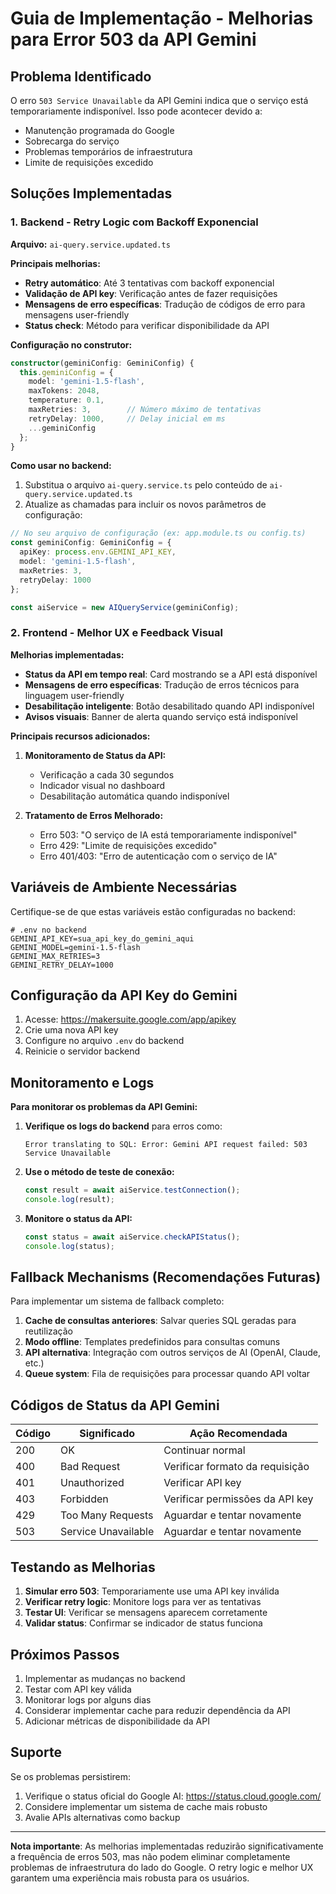 # Guia de Implementação - Melhorias para Error 503 da API Gemini

## Problema Identificado

O erro `503 Service Unavailable` da API Gemini indica que o serviço está temporariamente indisponível. Isso pode acontecer devido a:

- Manutenção programada do Google
- Sobrecarga do serviço
- Problemas temporários de infraestrutura
- Limite de requisições excedido

## Soluções Implementadas

### 1. Backend - Retry Logic com Backoff Exponencial

**Arquivo:** `ai-query.service.updated.ts`

**Principais melhorias:**

- **Retry automático**: Até 3 tentativas com backoff exponencial
- **Validação de API key**: Verificação antes de fazer requisições
- **Mensagens de erro específicas**: Tradução de códigos de erro para mensagens user-friendly
- **Status check**: Método para verificar disponibilidade da API

**Configuração no construtor:**
```typescript
constructor(geminiConfig: GeminiConfig) {
  this.geminiConfig = {
    model: 'gemini-1.5-flash',
    maxTokens: 2048,
    temperature: 0.1,
    maxRetries: 3,        // Número máximo de tentativas
    retryDelay: 1000,     // Delay inicial em ms
    ...geminiConfig
  };
}
```

**Como usar no backend:**

1. Substitua o arquivo `ai-query.service.ts` pelo conteúdo de `ai-query.service.updated.ts`
2. Atualize as chamadas para incluir os novos parâmetros de configuração:

```typescript
// No seu arquivo de configuração (ex: app.module.ts ou config.ts)
const geminiConfig: GeminiConfig = {
  apiKey: process.env.GEMINI_API_KEY,
  model: 'gemini-1.5-flash',
  maxRetries: 3,
  retryDelay: 1000
};

const aiService = new AIQueryService(geminiConfig);
```

### 2. Frontend - Melhor UX e Feedback Visual

**Melhorias implementadas:**

- **Status da API em tempo real**: Card mostrando se a API está disponível
- **Mensagens de erro específicas**: Tradução de erros técnicos para linguagem user-friendly
- **Desabilitação inteligente**: Botão desabilitado quando API indisponível
- **Avisos visuais**: Banner de alerta quando serviço está indisponível

**Principais recursos adicionados:**

1. **Monitoramento de Status da API:**
   - Verificação a cada 30 segundos
   - Indicador visual no dashboard
   - Desabilitação automática quando indisponível

2. **Tratamento de Erros Melhorado:**
   - Erro 503: "O serviço de IA está temporariamente indisponível"
   - Erro 429: "Limite de requisições excedido"
   - Erro 401/403: "Erro de autenticação com o serviço de IA"

## Variáveis de Ambiente Necessárias

Certifique-se de que estas variáveis estão configuradas no backend:

```env
# .env no backend
GEMINI_API_KEY=sua_api_key_do_gemini_aqui
GEMINI_MODEL=gemini-1.5-flash
GEMINI_MAX_RETRIES=3
GEMINI_RETRY_DELAY=1000
```

## Configuração da API Key do Gemini

1. Acesse: https://makersuite.google.com/app/apikey
2. Crie uma nova API key
3. Configure no arquivo `.env` do backend
4. Reinicie o servidor backend

## Monitoramento e Logs

**Para monitorar os problemas da API Gemini:**

1. **Verifique os logs do backend** para erros como:
   ```
   Error translating to SQL: Error: Gemini API request failed: 503 Service Unavailable
   ```

2. **Use o método de teste de conexão:**
   ```typescript
   const result = await aiService.testConnection();
   console.log(result);
   ```

3. **Monitore o status da API:**
   ```typescript
   const status = await aiService.checkAPIStatus();
   console.log(status);
   ```

## Fallback Mechanisms (Recomendações Futuras)

Para implementar um sistema de fallback completo:

1. **Cache de consultas anteriores**: Salvar queries SQL geradas para reutilização
2. **Modo offline**: Templates predefinidos para consultas comuns
3. **API alternativa**: Integração com outros serviços de AI (OpenAI, Claude, etc.)
4. **Queue system**: Fila de requisições para processar quando API voltar

## Códigos de Status da API Gemini

| Código | Significado | Ação Recomendada |
|--------|-------------|-------------------|
| 200 | OK | Continuar normal |
| 400 | Bad Request | Verificar formato da requisição |
| 401 | Unauthorized | Verificar API key |
| 403 | Forbidden | Verificar permissões da API key |
| 429 | Too Many Requests | Aguardar e tentar novamente |
| 503 | Service Unavailable | Aguardar e tentar novamente |

## Testando as Melhorias

1. **Simular erro 503**: Temporariamente use uma API key inválida
2. **Verificar retry logic**: Monitore logs para ver as tentativas
3. **Testar UI**: Verificar se mensagens aparecem corretamente
4. **Validar status**: Confirmar se indicador de status funciona

## Próximos Passos

1. Implementar as mudanças no backend
2. Testar com API key válida
3. Monitorar logs por alguns dias
4. Considerar implementar cache para reduzir dependência da API
5. Adicionar métricas de disponibilidade da API

## Suporte

Se os problemas persistirem:

1. Verifique o status oficial do Google AI: https://status.cloud.google.com/
2. Considere implementar um sistema de cache mais robusto
3. Avalie APIs alternativas como backup

---

**Nota importante**: As melhorias implementadas reduzirão significativamente a frequência de erros 503, mas não podem eliminar completamente problemas de infraestrutura do lado do Google. O retry logic e melhor UX garantem uma experiência mais robusta para os usuários.